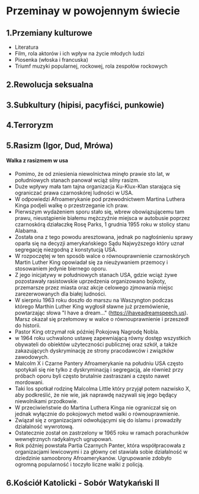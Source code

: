 # Przeminay w powojennym świecie 

## 1.Przemiany kulturowe
 - Literatura
 - Film, rola aktorów i ich wpływ na życie młodych ludzi
 - Piosenka (włoska i francuska) 
 - Triumf muzyki popularnej, rockowej, rola zespołów rockowych

## 2.Rewolucja seksualna

## 3.Subkultury (hipisi, pacyfiści, punkowie)

## 4.Terroryzm

## 5.Rasizm (Igor, Dud, Mrówa)
#### Walka z rasizmem w usa
 - Pomimo, że od zniesienia niewolnictwa minęło prawie sto lat, w południowych stanach panował wciąż silny rasizm.
 - Duże wpływy mała tam tajna organizacja Ku-Klux-Klan starająca się ograniczać prawa czarnoskórej ludności w USA.
 - W odpowiedzi Afroamerykanie pod przewodnictwem Martina Luthera Kinga podjeli walkę o przestrzeganie ich praw.
 - Pierwszym wydażeniem sporu stało się, wbrew obowiązującemu tam prawu, nieustąpienie białemu mężczyźnie miejsca w autobusie poprzez czarnoskórą działaczkę Rosę Parks, 1 grudnia 1955 roku w stolicy stanu Alabama.
 - Została ona z tego powodu aresztowana, jednak po nagłośnieniu sprawy oparła się na decyzji amerykańskiego Sądu Najwyższego który uznał segregację niezgodną z konstytucją USA.
 - W rozpoczętej w ten sposób walce o równouprawnienie czarnoskórych Martin Luther King opowiadał się za nieużywaniem przemocy i stosowaniem jedynie biernego oporu.
 - Z jego inicjatywy w południowych stanach USA, gdzie wciąż żywe pozostawały rasistowskie uprzedzenia organizowano bojkoty, przemarsze przez miasta oraz akcje celowego zjmowania miejsc zarezerwowanych dla białej ludności.
 - W sierpniu 1963 roku doszło do marszu na Waszyngton podczas którego Marthin Luther King wygłosił sławne już przemówienie, powtarzając słowa "I have a dream..." (https://ihaveadreamspeech.us). Marsz okazał się przełomowy w walce o równouprawnienie i przeszedł do historii.
 - Pastor King otrzymał rok później Pokojową Nagrodę Nobla.
 - w 1964 roku uchwalono ustawę zapewniającą równy dostęp wszystkich obywateli do obiektów użyteczności publicznej oraz szkół, a także zakazujących dyskryminację ze strony pracodawców i związków zawodowych.
 - Malcolm X i Czarne Pantery Afroamerykanie na południu USA często spotykali się nie tylko z dyskryminacją i segregacją, ale również przy próbach oporu byli często brutalnie zastraszani a często nawet mordowani.
 - Taki los spotkał rodzinę Malcolma Little który przyjął potem nazwisko X, aby podkreślić, że nie wie, jak naprawdę nazywali się jego będący niewolnikami przodkowie. 
 - W przeciwieństwie do Martina Luthera Kinga nie ograniczał się on jednak wyłącznie do pokojowych metod walki o równouprawnienie.
 - Związał się z organizacjami odwołującymi się do islamu i prowadziły działalność wywrotową.
 - Ostatecznie został on zastrzelony w 1965 roku w ramach porachunków wewnętrznych radykalnych ugrupowań.
 - Rok później powstała Partia Czarnych Panter, która współpracowała z organizacjami lewicowymi i za główny cel stawiała sobie działalność w dziedzinie samoobrony Afroamerykanów. Ugrupowanie zdobyło ogromną popularność i toczyło liczne walki z policją. 
## 6.Kościół Katolicki - Sobór Watykański II
